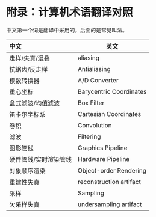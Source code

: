 # 附录：计算机术语翻译对照

中文第一个词是翻译中采用的，后面的是常见叫法。

| 中文                  | 英文                    |
| :-------------------- | ----------------------- |
| 走样/失真/混叠        | aliasing                |
| 抗锯齿/反走样         | Antialiasing            |
| 模数转换器            | A/D Converter           |
| 重心坐标              | Barycentric Coordinates |
| 盒式滤波/均值滤波     | Box Filter              |
| 笛卡尔坐标系          | Cartesian Coordinates   |
| 卷积                  | Convolution             |
| 滤波                  | Filtering               |
| 图形管线              | Graphics Pipeline       |
| 硬件管线/实时渲染管线 | Hardware Pipeline       |
| 对象顺序渲染          | Object-order Rendering  |
| 重建性失真            | reconstruction artifact |
| 采样                  | Sampling                |
| 欠采样失真            | undersampling artifact  |
